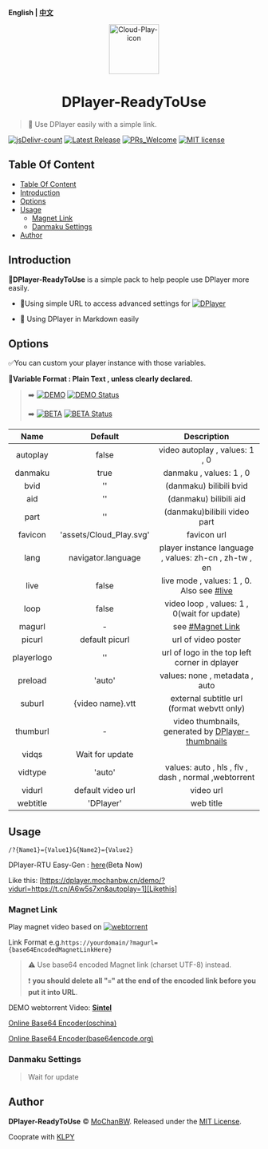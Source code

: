 <b>English | [中文](./README_zh.md)</b>

<p align="center">
<img src="https://cdn.jsdelivr.net/gh/MoChanBW/DPlayer-ReadyToUse@latest/assets/Cloud_Play_128px.png" alt="Cloud-Play-icon" width="100" >
</p>
<h1 align="center">DPlayer-ReadyToUse</h1>

> :dart: Use DPlayer easily with a simple link.

  [![jsDelivr-count](https://img.shields.io/jsdelivr/gh/hm/MoChanBW/DPlayer-ReadyToUse?color=%23e84d3d&logo=jsDelivr&style=flat-square&cacheSeconds=3600)](https://www.jsdelivr.com/package/gh/MoChanBW/DPlayer-ReadyToUse) [![Latest Release](https://img.shields.io/github/v/release/MoChanBW/DPlayer-ReadyToUse?include_prereleases&style=flat-square&logo=GitHub&cacheSeconds=3600)](https://github.com/MoChanBW/DPlayer-ReadyToUse/releases/) [![PRs_Welcome](https://img.shields.io/badge/PRs-welcome-brightgreen.svg?style=flat-square)](https://github.com/MoChanBW/DPlayer-ReadyToUse/commit/master/) [![MIT license](https://img.shields.io/github/license/MoChanBW/DPlayer-ReadyToUse?style=flat-square&cacheSeconds=36000)](https://github.com/MoChanBW/DPlayer-ReadyToUse/blob/master/LICENSE)

## Table Of Content

- [Table Of Content](#table-of-content)
- [Introduction](#introduction)
- [Options](#options)
- [Usage](#usage)
  - [Magnet Link](#magnet-link)
  - [Danmaku Settings](#danmaku-settings)
- [Author](#author)

## Introduction

:balloon:**DPlayer-ReadyToUse** is a simple pack to help people use DPlayer more easily.

- :rocket:Using simple URL to access advanced settings for [![DPlayer](https://img.shields.io/badge/GitHub-MoePlayer%2FDPlayer-FFAF00?logo=GitHub&style=flat-square&cacheSeconds=36000)](https://github.com/MoePlayer/DPlayer/)

- :beginner: Using DPlayer in Markdown easily
  
## Options

:white_check_mark:You can custom your player instance with those variables.

:pencil:**Variable Format : Plain Text , unless clearly declared.**

> :arrow_right: [![DEMO](https://img.shields.io/badge/DEMO%20on-Cloudflare%20Workers-f38020?logo=cloudflare&logoColor=f38020&style=flat-square&cacheSeconds=36000)](https://dplayer.mochanbw.cn/) [![DEMO Status](https://img.shields.io/uptimerobot/status/m784729343-649b372cd0c06203a3e597ca?label=DEMO%20status&logo=statuspage&logoColor=44CC11&style=flat-square)](https://stats.mochanbw.cn)
>
> :arrow_right: [![BETA](https://img.shields.io/badge/BETA%20RProxy%20by-Cf%20Workers-f38020?logo=cloudflare&logoColor=f38020&style=flat-square&cacheSeconds=36000)](https://dplayer.mochanbw.cn/beta/) [![BETA Status](https://img.shields.io/uptimerobot/status/m784624816-909fad502274ad089ac56ba8?label=BETA%20status&logo=statuspage&logoColor=44CC11&style=flat-square)](https://stats.mochanbw.cn)

|    Name    |         Default         |                                              Description                                              |
|:----------:|:-----------------------:|:-----------------------------------------------------------------------------------------------------:|
|  autoplay  |          false          |                                    video autoplay , values: 1 , 0                                     |
|  danmaku   |          true           |                                        danmaku , values: 1 , 0                                        |
|    bvid    |           ''            |                                        (danmaku) bilibili bvid                                        |
|    aid     |           ''            |                                        (danmaku) bilibili aid                                         |
|    part    |           ''            |                                    (danmaku)bilibili   video part                                     |
|  favicon   | 'assets/Cloud_Play.svg' |                                              favicon url                                              |
|    lang    |   navigator.language    |                         player instance language , values: zh-cn , zh-tw , en                         |
|    live    |          false          |          live mode , values: 1 , 0. Also see [#live](https://dplayer.js.org/guide.html#live)          |
|    loop    |          false          |                              video loop , values: 1 , 0(wait for update)                              |
|   magurl   |            -            |                                   see [#Magnet Link](#magnet-link)                                    |
|   picurl   |     default picurl      |                                          url of video poster                                          |
| playerlogo |           ''            |                             url of logo in the top left corner in dplayer                             |
|  preload   |         'auto'          |                                    values: none , metadata , auto                                     |
|   suburl   |    {video name}.vtt     |                              external subtitle url (format webvtt only)                               |
|  thumburl  |            -            | video thumbnails, generated by [DPlayer-thumbnails](https://github.com/MoePlayer/DPlayer-thumbnails/) |
|   vidqs    |     Wait for update     |                                                                                                       |
|  vidtype   |         'auto'          |                         values: auto , hls , flv , dash , normal ,webtorrent                          |
|   vidurl   |    default video url    |                                               video url                                               |
|  webtitle  |        'DPlayer'        |                                               web title                                               |

## Usage

`/?{Name1}={Value1}&{Name2}={Value2}`

DPlayer-RTU Easy-Gen : [here](https://dplayer.mochanbw.cn/generator/)(Beta Now)

Like this: [https://dplayer.mochanbw.cn/demo/?vidurl=https://t.cn/A6w5s7xn&autoplay=1][Likethis]

### Magnet Link

Play magnet video based on [![webtorrent](https://img.shields.io/badge/GitHub-webtorrent%2Fwebtorrent-35B44F?logo=GitHub&style=flat-square&cacheSeconds=36000)](https://github.com/webtorrent/webtorrent)

Link Format e.g.`https://yourdomain/?magurl={base64EncodedMagnetLinkHere}`

> :warning: Use base64 encoded Magnet link (charset UTF-8) instead.
>
> :heavy_exclamation_mark: **you should delete all "`=`" at the end of the encoded link before you put it into URL**.

DEMO webtorrent Video: **[Sintel](https://dplayer.mochanbw.cn/demo/?magurl=bWFnbmV0Oj94dD11cm46YnRpaDowOGFkYTVhN2E2MTgzYWFlMWUwOWQ4MzFkZjY3NDhkNTY2MDk1YTEwJmRuPVNpbnRlbCZ0cj11ZHAlM2ElMmYlMmZ0cmFja2VyLm9wZW50cmFja3Iub3JnJTNhMTMzNyZ0cj11ZHAlM2ElMmYlMmZleHBsb2RpZS5vcmclM2E2OTY5JnRyPXVkcCUzYSUyZiUyZnRyYWNrZXIuZW1waXJlLWpzLnVzJTNhMTMzNyZ0cj13c3MlM2ElMmYlMmZ0cmFja2VyLmJ0b3JyZW50Lnh5eiZ0cj13c3MlM2ElMmYlMmZ0cmFja2VyLm9wZW53ZWJ0b3JyZW50LmNvbSZ0cj13c3MlM2ElMmYlMmZ0cmFja2VyLmZhc3RjYXN0Lm56JndzPWh0dHBzJTNhJTJmJTJmd2VidG9ycmVudC5pbyUyZnRvcnJlbnRzJTJm)**

[Online Base64 Encoder(oschina)](https://tool.oschina.net/encrypt?type=3)

[Online Base64 Encoder(base64encode.org)](https://www.base64encode.org/)

### Danmaku Settings

>
	
> Wait for update

## Author

**DPlayer-ReadyToUse** © [MoChanBW](https://github.com/MoChanBW/). Released under the [MIT License](./LICENSE).

Cooprate with [KLPY](https://github.com/KLPY-shuai/)

[picurl]:https://consumer-img.huawei.com/content/dam/huawei-cbg-site/common/mkt/pdp/phones/p40-pro-plus/images/design/design-intro-e-plus.jpg
[videourl]:https://consumer.huawei.com/content/dam/huawei-cbg-site/common/mkt/pdp/phones/p40-pro-plus/images/intro/tvc/video-e-plus.webm
[Likethis]:https://dplayer.mochanbw.cn/demo/?vidurl=https://consumer.huawei.com/content/dam/huawei-cbg-site/common/mkt/pdp/phones/p40-pro-plus/images/intro/tvc/video-e-plus.webm&autoplay=1
